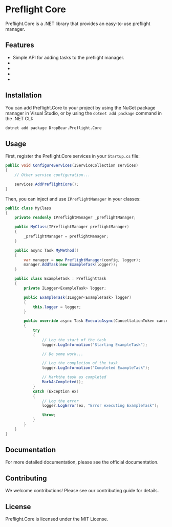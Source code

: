 # Preflight Core

Preflight.Core is a .NET library that provides an easy-to-use preflight manager.

## Features

- Simple API for adding tasks to the preflight manager.
-
-
-
-

## Installation

You can add Preflight.Core to your project by using the NuGet package manager in Visual Studio, or by using the `dotnet add package` command in the .NET CLI:

```bash
dotnet add package DropBear.Preflight.Core
```

## Usage

First, register the Preflight.Core services in your `Startup.cs` file:

```csharp
public void ConfigureServices(IServiceCollection services)
{
    // Other service configuration...

    services.AddPreflightCore();
}
```

Then, you can inject and use `IPreflightManager` in your classes:

```csharp
public class MyClass
{
    private readonly IPreflightManager _preflightManager;

    public MyClass(IPreflightManager preflightManager)
    {
        _preflightManager = preflightManager;
    }

    public async Task MyMethod()
    {
        var manager = new PreflightManager(config, logger);
        manager.AddTask(new ExampleTask(logger));
    }

    public class ExampleTask : PreflightTask
    {
        private ILogger<ExampleTask> logger;

        public ExampleTask(ILogger<ExampleTask> logger)
        {
            this.logger = logger;
        }

        public override async Task ExecuteAsync(CancellationToken cancellationToken)
        {
            try
            {
                // Log the start of the task
                logger.LogInformation("Starting ExampleTask");

                // Do some work...

                // Log the completion of the task
                logger.LogInformation("Completed ExampleTask");

                // Markthe task as completed
                MarkAsCompleted();
            }
            catch (Exception ex)
            {
                // Log the error
                logger.LogError(ex, "Error executing ExampleTask");

                throw;
            }
        }
    }
}

```

## Documentation

For more detailed documentation, please see the official documentation.

## Contributing

We welcome contributions! Please see our contributing guide for details.

## License

Preflight.Core is licensed under the MIT License.
